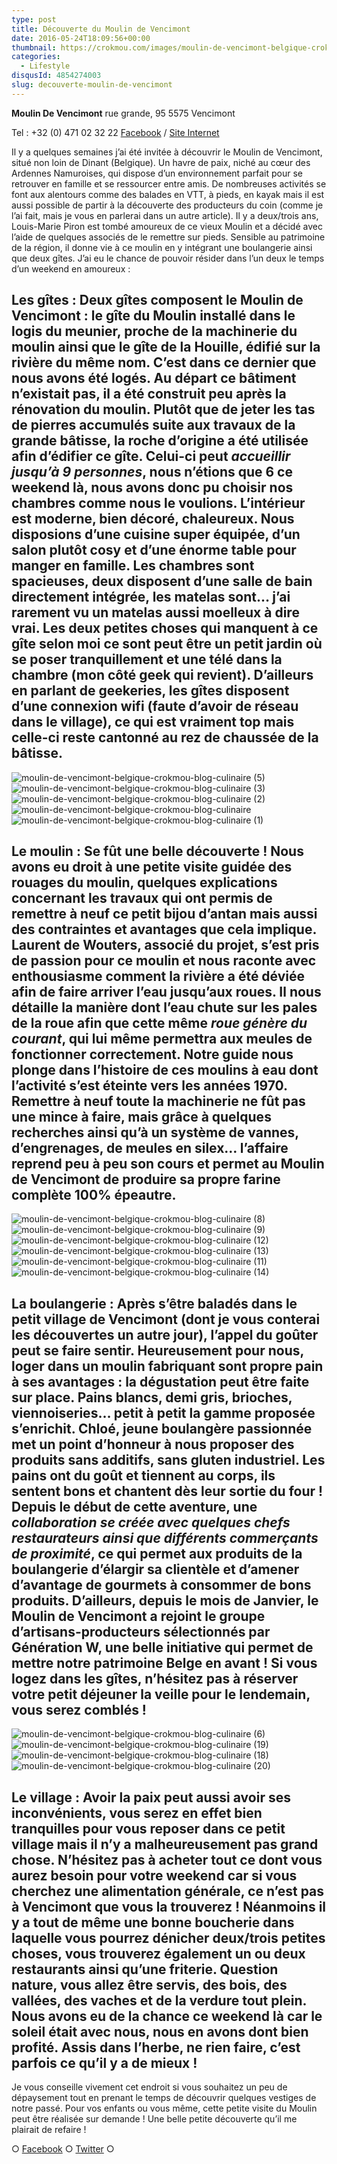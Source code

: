 ```yaml
---
type: post
title: Découverte du Moulin de Vencimont
date: 2016-05-24T18:09:56+00:00
thumbnail: https://crokmou.com/images/moulin-de-vencimont-belgique-crokmou-blog-culinaire-7-1.jpg
categories:
  - Lifestyle
disqusId: 4854274003
slug: decouverte-moulin-de-vencimont
---
```


**Moulin De Vencimont**
rue grande, 95
5575 Vencimont

Tel : +32 (0) 471 02 32 22
[Facebook](https://www.facebook.com/MoulindeVencimont) / [Site Internet](http://www.moulindevencimont.be)

Il y a quelques semaines j’ai été invitée à découvrir le Moulin de Vencimont, situé non loin de Dinant (Belgique). Un havre de paix, niché au cœur des Ardennes Namuroises, qui dispose d’un environnement parfait pour se retrouver en famille et se ressourcer entre amis. De nombreuses activités se font aux alentours comme des balades en VTT, à pieds, en kayak mais il est aussi possible de partir à la découverte des producteurs du coin (comme je l’ai fait, mais je vous en parlerai dans un autre article). Il y a deux/trois ans, Louis-Marie Piron est tombé amoureux de ce vieux Moulin et a décidé avec l’aide de quelques associés de le remettre sur pieds. Sensible au patrimoine de la région, il donne vie à ce moulin en y intégrant une boulangerie ainsi que deux gîtes. J’ai eu le chance de pouvoir résider dans l’un deux le temps d’un weekend en amoureux :

## Les gîtes : Deux gîtes composent le Moulin de Vencimont : le **gîte du Moulin** installé dans le logis du meunier, proche de la machinerie du moulin ainsi que le **gîte de la Houille**, édifié sur la rivière du même nom. C’est dans ce dernier que nous avons été logés. Au départ ce bâtiment n’existait pas, il a été construit peu après la rénovation du moulin. Plutôt que de jeter les tas de pierres accumulés suite aux travaux de la grande bâtisse, la roche d’origine a été utilisée afin d’édifier ce gîte. Celui-ci peut _accueillir jusqu’à 9 personnes_, nous n’étions que 6 ce weekend là, nous avons donc pu choisir nos chambres comme nous le voulions. L’intérieur est moderne, bien décoré, chaleureux. Nous disposions d’une cuisine super équipée, d’un salon plutôt cosy et d’une énorme table pour manger en famille. Les chambres sont spacieuses, deux disposent d’une salle de bain directement intégrée, les matelas sont… j’ai rarement vu un matelas aussi moelleux à dire vrai. Les deux petites choses qui manquent à ce gîte selon moi ce sont peut être un petit jardin où se poser tranquillement et une télé dans la chambre (mon côté geek qui revient). D’ailleurs en parlant de geekeries, les gîtes disposent d’une connexion wifi (faute d’avoir de réseau dans le village), ce qui est vraiment top mais celle-ci reste cantonné au rez de chaussée de la bâtisse.

![moulin-de-vencimont-belgique-crokmou-blog-culinaire (5)](http://www.crokmou.com/wp-content/uploads/2016/05/moulin-de-vencimont-belgique-crokmou-blog-culinaire-5.jpg) ![moulin-de-vencimont-belgique-crokmou-blog-culinaire (3)](http://www.crokmou.com/wp-content/uploads/2016/05/moulin-de-vencimont-belgique-crokmou-blog-culinaire-3.jpg) ![moulin-de-vencimont-belgique-crokmou-blog-culinaire (2)](http://www.crokmou.com/wp-content/uploads/2016/05/moulin-de-vencimont-belgique-crokmou-blog-culinaire-2.jpg) ![moulin-de-vencimont-belgique-crokmou-blog-culinaire](http://www.crokmou.com/wp-content/uploads/2016/05/moulin-de-vencimont-belgique-crokmou-blog-culinaire.jpg)![moulin-de-vencimont-belgique-crokmou-blog-culinaire (1)](http://www.crokmou.com/wp-content/uploads/2016/05/moulin-de-vencimont-belgique-crokmou-blog-culinaire-1.jpg)

## Le moulin : Se fût une belle découverte ! Nous avons eu droit à une petite **visite guidée** des rouages du moulin, quelques explications concernant les travaux qui ont permis de remettre à neuf ce petit bijou d’antan mais aussi des contraintes et avantages que cela implique. Laurent de Wouters, associé du projet, s’est pris de passion pour ce moulin et nous raconte avec enthousiasme comment la rivière a été déviée afin de faire arriver l’eau jusqu’aux roues. Il nous détaille la manière dont l’eau chute sur les pales de la roue afin que cette même _roue génère du courant_, qui lui même permettra aux meules de fonctionner correctement. Notre guide nous plonge dans l’histoire de ces moulins à eau dont l’activité s’est éteinte vers les années 1970\. Remettre à neuf toute la machinerie ne fût pas une mince à faire, mais grâce à quelques recherches ainsi qu’à un système de vannes, d’engrenages, de meules en silex… l’affaire reprend peu à peu son cours et permet au Moulin de Vencimont de **produire sa propre farine complète 100% épeautre**.

![moulin-de-vencimont-belgique-crokmou-blog-culinaire (8)](http://www.crokmou.com/wp-content/uploads/2016/05/moulin-de-vencimont-belgique-crokmou-blog-culinaire-8.jpg) ![moulin-de-vencimont-belgique-crokmou-blog-culinaire (9)](http://www.crokmou.com/wp-content/uploads/2016/05/moulin-de-vencimont-belgique-crokmou-blog-culinaire-9.jpg) ![moulin-de-vencimont-belgique-crokmou-blog-culinaire (12)](http://www.crokmou.com/wp-content/uploads/2016/05/moulin-de-vencimont-belgique-crokmou-blog-culinaire-12.jpg) ![moulin-de-vencimont-belgique-crokmou-blog-culinaire (13)](http://www.crokmou.com/wp-content/uploads/2016/05/moulin-de-vencimont-belgique-crokmou-blog-culinaire-13.jpg) ![moulin-de-vencimont-belgique-crokmou-blog-culinaire (11)](http://www.crokmou.com/wp-content/uploads/2016/05/moulin-de-vencimont-belgique-crokmou-blog-culinaire-11.jpg)![moulin-de-vencimont-belgique-crokmou-blog-culinaire (14)](http://www.crokmou.com/wp-content/uploads/2016/05/moulin-de-vencimont-belgique-crokmou-blog-culinaire-14.jpg)

## La boulangerie : Après s’être baladés dans le petit village de Vencimont (dont je vous conterai les découvertes un autre jour), l’appel du goûter peut se faire sentir. Heureusement pour nous, loger dans un moulin fabriquant sont propre pain à ses avantages : la dégustation peut être faite sur place. **Pains blancs, demi gris, brioches, viennoiseries…** petit à petit la gamme proposée s’enrichit. Chloé, jeune boulangère passionnée met un point d’honneur à nous proposer des produits sans additifs, sans gluten industriel. Les pains ont du goût et tiennent au corps, ils sentent bons et chantent dès leur sortie du four ! Depuis le début de cette aventure, une _collaboration se créée avec quelques chefs restaurateurs_ _ainsi que différents commerçants de proximité_, ce qui permet aux produits de la boulangerie d’élargir sa clientèle et d’amener d’avantage de gourmets à consommer de bons produits. D’ailleurs, depuis le mois de Janvier, le Moulin de Vencimont a rejoint le groupe d’artisans-producteurs sélectionnés par Génération W, une belle initiative qui permet de mettre notre patrimoine Belge en avant ! Si vous logez dans les gîtes, n’hésitez pas à réserver votre petit déjeuner la veille pour le lendemain, vous serez comblés !

![moulin-de-vencimont-belgique-crokmou-blog-culinaire (6)](http://www.crokmou.com/wp-content/uploads/2016/05/moulin-de-vencimont-belgique-crokmou-blog-culinaire-6.jpg) ![moulin-de-vencimont-belgique-crokmou-blog-culinaire (19)](http://www.crokmou.com/wp-content/uploads/2016/05/moulin-de-vencimont-belgique-crokmou-blog-culinaire-19.jpg)![moulin-de-vencimont-belgique-crokmou-blog-culinaire (18)](http://www.crokmou.com/wp-content/uploads/2016/05/moulin-de-vencimont-belgique-crokmou-blog-culinaire-18.jpg)![moulin-de-vencimont-belgique-crokmou-blog-culinaire (20)](http://www.crokmou.com/wp-content/uploads/2016/05/moulin-de-vencimont-belgique-crokmou-blog-culinaire-20.jpg)

## Le village : Avoir la paix peut aussi avoir ses inconvénients, vous serez en effet bien tranquilles pour vous reposer dans ce petit village mais il n’y a malheureusement pas grand chose. N’hésitez pas à acheter tout ce dont vous aurez besoin pour votre weekend car si vous cherchez une alimentation générale, ce n’est pas à Vencimont que vous la trouverez ! Néanmoins il y a tout de même une bonne boucherie dans laquelle vous pourrez dénicher deux/trois petites choses, vous trouverez également un ou deux restaurants ainsi qu’une friterie. Question nature, vous allez être servis, des bois, des vallées, des vaches et de la verdure tout plein. Nous avons eu de la chance ce weekend là car le soleil était avec nous, nous en avons dont bien profité. Assis dans l’herbe, ne rien faire, c’est parfois ce qu’il y a de mieux !

Je vous conseille vivement cet endroit si vous souhaitez un peu de dépaysement tout en prenant le temps de découvrir quelques vestiges de notre passé. Pour vos enfants ou vous même, cette petite visite du Moulin peut être réalisée sur demande ! Une belle petite découverte qu’il me plairait de refaire !

○ [Facebook](https://www.facebook.com/crokmou.blog) ○ [Twitter](https://twitter.com/Crokmou) ○